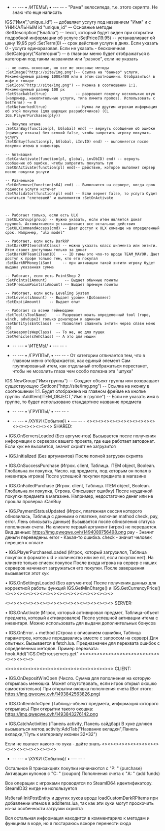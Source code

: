 - -- --- • /ИТЕМЫ\ • --- -- -
"Рама" велосипеда, т.е. этого скрипта. Не знаю что еще написать

IGS("Имя","unique_id")              -- добавляет услугу под названием "Имя" и с УНИКАЛЬНЫМ id "unique_id"
	-- Основные методы
	:SetDescription("Блабла")       -- текст, который будет виден при открытии подробной информации об услуге
	:SetPrice(19.95)                -- устанавливает ей цену 19,95 руб
	:SetTerm(0)                     -- срок действия услуги в днях. Если указать 0 - услуга единоразовая. Если не указать - бесконечная
	:SetCategory("Категория")       -- в главном меню будет отображаться в категории под таким названием или "разное", если не указать

	-- не очень основные, но все же основные методы
	:SetImage("http://site/img.png")-- Ссылка на "баннер" услуги. Рекомендуемый размер 1000х400 или в этом соотношении. Отобразиться в инфе о товаре
	:SetIcon("http://site/img.png") -- Иконка в соотношении 1:1. Рекомендуемый размер 100 px
	:SetStackable(true)             -- разрешает покупку нескольких штук (например, накопительные услуги, типа лимита пропов). Использовать с SetTerm() ~= 0
	:SetNetworked(true)             -- Нужна ли другим игрокам информация об этой покупке (для шарящих разработчиков) (CL IGS.PlayerPurchases(ply))

	-- Покупка итема
	:SetCanBuy(function(pl, bGlobal) end) -- вернуть сообщение об ошибке (причину отказа) без всякий false, чтобы запретить игроку покупать услугу
	:SetOnBuy(function(pl, bGlobal, iInvID) end) -- выполняется после покупки итема в инвентарь

	-- Активация
	:SetCanActivate(function(pl, global, invDbID) end) -- вернуть сообщение об ошибке, чтобы запретить покупать тул
	:SetOnActivate(function(pl) end)-- Действие, которое выполнит сервер после покупки услуги

	-- Разненькое
	:SetOnRemove(function(s64) end) -- Выполнится на сервере, когда срок годности услуги истечет
	:SetValidator(function(pl) end) -- Если вернет false, то услуга будет считаться "слетевшей" и выполнится :SetOnActivate



	-- Работает только, если есть ULX
	:SetULXGroup(group) -- Нужно указать, если итем является донат группой. Автоматически устанавливает все остальные действия
	:SetULXCommandAccess(cmd) -- Дает доступ к ULX команде на определенный срок. Например, "ulx model"

	-- Работает, если есть DarkRP
	:SetDarkRPItem(sEntClass) -- можно указать класс шипмента или энтити. Итем станет доступным только за донат
	:SetDarkRPTeam(iTeamID)   -- ID тимы это чnо-то вроде TEAM_MAYOR. Дает доступ к профе только тем, кто его покупал
	:SetDarkRPMoney(iSum)     -- при активации такой энтити игроку будет выдана указанная сумма

	-- Работает, если есть PointShop 2
	:SetPoints(iAmount)        -- Выдает обычные поинты
	:SetPremiumPoints(iAmount) -- Выдает премиум поинты

	-- Работает, если есть Leveling System
	:SetLevels(iAmount) -- Выдает уровни (Добавляет)
	:SetExp(iAmount)    -- Выдает опыт

	-- Работает со всеми гейммодами
	:SetTool(sToolName)    -- Разрешает юзать определенный tool (rope, winch, advdupe2) только донатерам и админам
	:SetEntity(sEntClass)  -- Позволяет спавнить энтити через спавн меню (Q)
	:SetWeapon(sWepClass)  -- То же, но для пушек
	:SetVehicle(sVehClass) -- А это для машин
- -- --- • \ИТЕМЫ/ • --- -- -


- -- --- • /ГРУППЫ\ • --- -- -
От категории отличается тем, что в главном меню отображается, как единый элемент
Сам группированый итем, как отдельный отображаться перестанет, чтобы не мозолить глаза чем особо полезна эта "штука"

IGS.NewGroup("Имя группы") -- Создает объект группы или возвращает существующую
	:SetIcon("http://site/img.png")      -- Ссылка на иконку в соотношении 1:1. Будет отображена на главном фрейме на кнопке группы
	:AddItem(ITEM_OBJECT,"Имя в группе") -- Если не указать имя в группе, то будет использовано стандартное название предмета
- -- --- • \ГРУППЫ/ • --- -- -


- -- --- • /ХУКИ (События)\ • --- -- -
<><><><><><><><><><><><><><><><><><><>
SHARED:

• IGS.OnServersLoaded (Без аргументов)
Вызывается после получения информации о серверах вашего проекта, где еще работает автодонат.
Если хук не вызовется, значит скрипт не загрузится

• IGS.Initialized (Без аргументов)
После полной загрузки скрипта

• IGS.OnSuccessPurchase (Игрок. client, Таблица. ITEM object, Boolean. Глобальна ли покупка, Число. ид предмета, под которым он попал в инвентарь игрока)
После успешной покупки предмета в магазине

• IGS.OnFailedPurchase  (Игрок. client, Таблица. ITEM object, Boolean. Глобальна ли покупка, Строка. Описывает ошибку)
После неудачной покупки предмета в магазине. Например, недостаточно денег или не прошла проверка :CanBuy

• IGS.PaymentStatusUpdated (Игрок, платежная сессия которого обновилась, Таблица с данными о платеже, включая mathod check, pay, error. Лень описывать данные)
Вызывается после обновления статуса пополнения счета. На клиенте первый аргумент (игрок) не передается. Вид данных: https://img.qweqwe.ovh/1494089756498.png
pay - Значит деньги переведены. error - Какая-то ошибка. check - значит человек перешел к оплате

• IGS.PlayerPurchasesLoaded (Игрок, который загрузился, Таблица покупок в формате uid > количество или же nil, если покупок нет). На клиенте только список покупок
После входа игрока на сервер с наших серверов начинают загружаться его покупки. После завершения вызывается этот хук

• IGS.OnSettingsLoaded (Без аргументов)
После получения данных для корректной работы функций IGS.GetMinCharge() и IGS.GetCurrencyPrice()
<><><><><><><><><><><><><><><><><><><>

<><><><><><><><><><><><><><><><><><><>
SERVER:

• IGS.OnActivate (Игрок, который активировал предмет, Таблица-объект предмета, который активировался)
После успешной активации итема с инвентаря. Можно использовать для выдачи дополнительных бонусов

• IGS.OnError. + method (Строка с описанием ошиибки, Таблица параметров, которые передавались вместе с запросом на сервер)
Для опытных. Вызывается в fetch.lua. Предназначен для перехвата ошибок с определенных методов. Пример перехвата: hook.Add("IGS.OnError.servers.get"
<><><><><><><><><><><><><><><><><><><>

<><><><><><><><><><><><><><><><><><><>
CLIENT:

• IGS.OnDepositWinOpen (Число. Сумма для пополнения на которую открылась менюшка. Может отсутствовать, если игрок открыл окошко самостоятельно)
При открытии окошка пополнения счета (Вот этого: https://img.qweqwe.ovh/1493842563826.png)

• IGS.OnItemInfoOpen (Таблица-объект предмета, информация которого открылась)
При открытии такого окошка: https://img.qweqwe.ovh/1493843276142.png

• IGS.CatchActivities (Панель activity, Панель сайдбар)
В хуке должен вызываться метод activity:AddTab("Название вкладки",Панель вкладки,"Путь к материалу иконки 32*32")

Если не хватает какого-то хука - дайте знать
<><><><><><><><><><><><><><><><><><><>
- -- --- • \ХУКИ (События)/ • --- -- -











Остальное
В транзакциях покупки начинаются с "P: " (purchase)
Активации купонов с "C: " (coupon)
Пополнения счета с "A: " (add funds)

Все операции с игроками проводятся по SteamID64 идентификатору. SteamID32 нигде не используется

Избегай InitPostEntity и других хуков вроде loadCustomDarkRPItems при добавлении итемов в additems.lua,
так как эти хуки могут проскочить из-за особенности загрузки скрипта

Вся остальная информация находится в комментариях к методам и функциям в коде, но я постараюсь вскоре перенести сюда

